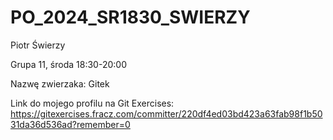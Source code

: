 # PO_2024_SR1830_SWIERZY

Piotr Świerzy

Grupa 11, środa 18:30-20:00

Nazwę zwierzaka: Gitek

Link do mojego profilu na Git Exercises: https://gitexercises.fracz.com/committer/220df4ed03bd423a63fab98f1b5031da36d536ad?remember=0

